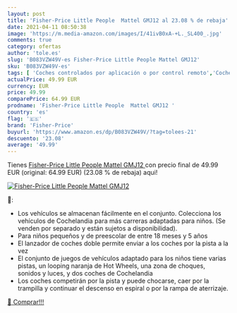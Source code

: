 ```yaml
---
layout: post
title: 'Fisher-Price Little People  Mattel GMJ12 al 23.08 % de rebaja'
date: 2021-04-11 08:50:38
image: 'https://m.media-amazon.com/images/I/41ivB0xA-+L._SL400_.jpg'
comments: true
category: ofertas
author: 'tole.es'
slug: 'B083VZW49V-es Fisher-Price Little People Mattel GMJ12'
sku: 'B083VZW49V-es'
tags: [ 'Coches controlados por aplicación o por control remoto','Coches slot, pistas y accesorios','Coches y camiones de radiocontrol','Juguetes','Juguetes y juegos','Pistas slot','Radiocontrol','Vehículos de juguete para niños','fisher-price', ]
actualPrice: 49.99 EUR
currency: EUR
price: 49.99
comparePrice: 64.99 EUR
prodname: 'Fisher-Price Little People  Mattel GMJ12 '
country: 'es'
flag: '🇪🇸'
brand: 'Fisher-Price'
buyurl: 'https://www.amazon.es/dp/B083VZW49V/?tag=tolees-21'
descuento: '23.08'
average: '49.99'
---
```


Tienes [Fisher-Price Little People  Mattel GMJ12 ](https://www.amazon.es/dp/B083VZW49V/?tag=tolees-21) con precio final de  49.99 EUR (original: 64.99 EUR) (23.08 %  de rebaja) aqui!

[![Fisher-Price Little People  Mattel GMJ12](https://m.media-amazon.com/images/I/41ivB0xA-+L._SL400_.jpg)](https://www.amazon.es/dp/B083VZW49V/?tag=tolees-21)

🔎:

- Los vehículos se almacenan fácilmente en el conjunto. Colecciona los vehículos de Cochelandia para más carreras adaptadas para niños. (Se venden por separado y están sujetos a disponibilidad).
- Para niños pequeños y de preescolar de entre 18 meses y 5 años
- El lanzador de coches doble permite enviar a los coches por la pista a la vez
- El conjunto de juegos de vehículos adaptado para los niños tiene varias pistas, un looping naranja de Hot Wheels, una zona de choques, sonidos y luces, y dos coches de Cochelandia
- Los coches competirán por la pista y puede chocarse, caer por la trampilla y continuar el descenso en espiral o por la rampa de aterrizaje.

[🛒 Comprar!!!](https://www.amazon.es/dp/B083VZW49V/?tag=tolees-21)
